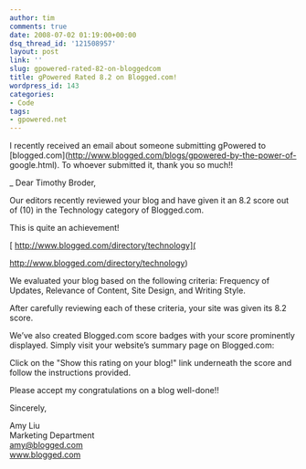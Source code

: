 ```yaml
---
author: tim
comments: true
date: 2008-07-02 01:19:00+00:00
dsq_thread_id: '121508957'
layout: post
link: ''
slug: gpowered-rated-82-on-bloggedcom
title: gPowered Rated 8.2 on Blogged.com!
wordpress_id: 143
categories:
- Code
tags:
- gpowered.net
---
```


I recently received an email about someone submitting gPowered to
[blogged.com](http://www.blogged.com/blogs/gpowered-by-the-power-of-
google.html). To whoever submitted it, thank you so much!!  
  
_ Dear Timothy Broder,  
  
Our editors recently reviewed your blog and have given it an 8.2 score out of
(10) in the Technology category of Blogged.com.  
  
This is quite an achievement!  
  
[ http://www.blogged.com/directory/technology](

http://www.blogged.com/directory/technology)  
  
We evaluated your blog based on the following criteria: Frequency of Updates,
Relevance of Content, Site Design, and Writing Style.  
  
After carefully reviewing each of these criteria, your site was given its 8.2
score.  
  
We’ve also created Blogged.com score badges with your score prominently
displayed. Simply visit your website’s summary page on Blogged.com:  
  
Click on the "Show this rating on your blog!" link underneath the score and
follow the instructions provided.  
  
Please accept my congratulations on a blog well-done!!  
  
Sincerely,  
  
Amy Liu  
Marketing Department  
amy@blogged.com  
www.blogged.com  
  
